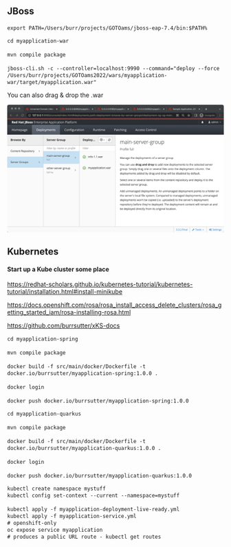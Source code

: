 ## JBoss

```
export PATH=/Users/burr/projects/GOTOams/jboss-eap-7.4/bin:$PATH%
```

```
cd myapplication-war

mvn compile package

jboss-cli.sh -c --controller=localhost:9990 --command="deploy --force /Users/burr/projects/GOTOams2022/wars/myapplication-war/target/myapplication.war"
```

You can also drag & drop the .war

![Domain](images/domain-drag-n-drop.png)


##  Kubernetes

#### Start up a Kube cluster some place


https://redhat-scholars.github.io/kubernetes-tutorial/kubernetes-tutorial/installation.html#install-minikube

https://docs.openshift.com/rosa/rosa_install_access_delete_clusters/rosa_getting_started_iam/rosa-installing-rosa.html

https://github.com/burrsutter/xKS-docs



```
cd myapplication-spring

mvn compile package

docker build -f src/main/docker/Dockerfile -t docker.io/burrsutter/myapplication-spring:1.0.0 .

docker login

docker push docker.io/burrsutter/myapplication-spring:1.0.0

```


```
cd myapplication-quarkus

mvn compile package

docker build -f src/main/docker/Dockerfile -t docker.io/burrsutter/myapplication-quarkus:1.0.0 .

docker login

docker push docker.io/burrsutter/myapplication-quarkus:1.0.0

```


```
kubectl create namespace mystuff
kubectl config set-context --current --namespace=mystuff

kubectl apply -f myapplication-deployment-live-ready.yml
kubectl apply -f myapplication-service.yml
# openshift-only
oc expose service myapplication
# produces a public URL route - kubectl get routes
```

